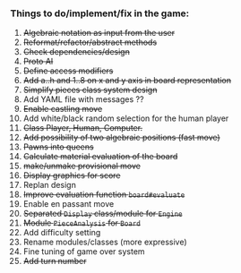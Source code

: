 ### Things to do/implement/fix in the game:

1. ~~Algebraic notation as input from the user~~
2. ~~Reformat/refactor/abstract methods~~
3. ~~Check dependencies/design~~
4. ~~Proto AI~~
5. ~~Define access modifiers~~
6. ~~Add a..h and 1..8 on x and y axis in board representation~~
7. ~~Simplify pieces class system design~~
8. Add YAML file with messages ??
9. ~~Enable castling move~~
10. Add white/black random selection for the human player
11. ~~Class Player, Human, Computer.~~
12. ~~Add possibility of two algebraic positions (fast move)~~
13. ~~Pawns into queens~~
14. ~~Calculate material evaluation of the board~~
15. ~~make/unmake provisional move~~
16. ~~Display graphics for score~~
17. Replan design
18. ~~Improve evaluation function `board#evaluate`~~
19. Enable en passant move
20. ~~Separated `Display` class/module for `Engine`~~
21. ~~Module `PieceAnalysis` for `Board`~~
22. Add difficulty setting
23. Rename modules/classes (more expressive)
24. Fine tuning of game over system
25. ~~Add turn number~~